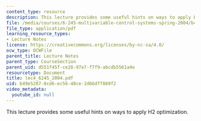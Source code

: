 ```yaml
---
content_type: resource
description: This lecture provides some useful hints on ways to apply H2 optimization.
file: /media/courses/6-245-multivariable-control-systems-spring-2004/b49e52078cd6ec5648ce2d66dff869f2_lec4_6245_2004.pdf
file_type: application/pdf
learning_resource_types:
- Lecture Notes
license: https://creativecommons.org/licenses/by-nc-sa/4.0/
ocw_type: OCWFile
parent_title: Lecture Notes
parent_type: CourseSection
parent_uid: d551f45f-ce28-97e7-f7f9-abcdb5561a4e
resourcetype: Document
title: lec4_6245_2004.pdf
uid: b49e5207-8cd6-ec56-48ce-2d66dff869f2
video_metadata:
  youtube_id: null
---
```

This lecture provides some useful hints on ways to apply H2 optimization.